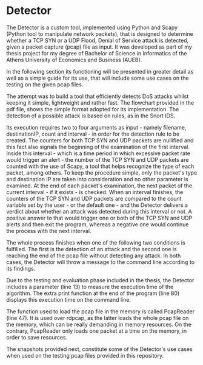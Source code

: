 # Detector
The Detector is a custom tool, implemented using Python and Scapy (Python tool to manipulate network packets), that is designed to determine whether a TCP SYN or a UDP Flood, Denial of Service attack is detected, given a packet capture (pcap) file as input. It was developed as part of my thesis project for my degree of Bachelor of Science in Informatics of the Athens University of Economics and Business (AUEB).

In the following section its functioning will be presented in greater detail as well as a simple guide for its use, that will include some use cases on the testing on the given pcap files.

The attempt was to build a tool that efficiently detects DoS attacks whilst keeping it simple, lightweight and rather fast. The flowchart provided in the pdf file, shows the simple format adopted for its implementation. The detection of a possible attack is based on rules, as in the Snort IDS.

Its execution requires two to four arguments as input - namely filename, destinationIP, count and interval - in order for the detection rule to be created. The counters for both TCP SYN and UDP packets are nullified and this fact also signals the beginning of the examination of the first interval. Inside this interval - which is a time period in which excessive packet rate would trigger an alert - the number of the TCP SYN and UDP packets are counted with the use of Scapy, a tool that helps recognize the type of each packet, among others. To keep the procedure simple, only the packet's type and destination IP are taken into consideration and no other parameter is examined. At the end of each packet's examination, the next packet of the current interval - if it exists - is checked. When an interval finishes, the counters of the TCP SYN and UDP packets are compared to the count variable set by the user - or the default one - and the Detector delivers a verdict about whether an attack was detected during this interval or not. A positive answer to that would trigger one or both of the TCP SYN and UDP alerts and then exit the program, whereas a negative one would continue the process with the next interval. 

The whole process finishes when one of the following two conditions is fulfilled. The first is the detection of an attack and the second one is reaching the end of the pcap file without detecting any attack. In both cases, the Detector will throw a message to the command line according to its findings.

Due to the testing and evaluation phase included in the thesis, the Detector includes a parameter (line 13) to measure the execution time of the algorithm. The extra print function at the end of the program (line 80) displays this execution time on the command line.

The function used to load the pcap file in the memory is called PcapReader (line 47). It is used over rdpcap, as the latter loads the whole pcap file on the memory, which can be really demanding in memory resources. On the contrary, PcapReader only loads one packet at a time on the memory, in order to save resources. 

The snapshots provided next, constitute some of the Detector's use cases when used on the testing pcap files provided in this repository.

